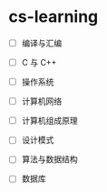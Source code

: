 # cs-learning



- [ ] 编译与汇编
- [ ] C 与 C++
- [ ] 操作系统
- [ ] 计算机网络
- [ ] 计算机组成原理
- [ ] 设计模式
- [ ] 算法与数据结构
- [ ] 数据库

